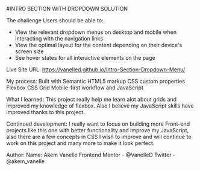 #INTRO SECTION WITH DROPDOWN SOLUTION

The challenge Users should be able to: 
- View the relevant dropdown menus on desktop and mobile when interacting with the navigation links
- View the optimal layout for the content depending on their device's screen size
- See hover states for all interactive elements on the page

Live Site URL: https://vanelled.github.io/Intro-Section-Dropdown-Menu/

My process: Built with Semantic HTML5 markup CSS custom properties Flexbox CSS Grid Mobile-first workflow and JavaScript

What I learned: This project really help me learn alot about grids and improved my knowledge of flexbox. Also I believe my JavaScript skills have improved thanks to this project.

Continued development: I really want to focus on building more Front-end projects like this one with better functionality and improve my JavaScript, also there are a few concepts in CSS I wish to improve and will continue to work on this project and many more to make it look perfect.

Author: Name: Akem Vanelle Frontend Mentor - @VanelleD Twitter - @akem_vanelle
